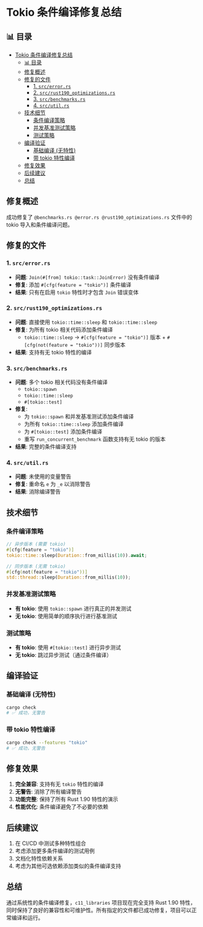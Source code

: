 ﻿# Tokio 条件编译修复总结

## 📊 目录

- [Tokio 条件编译修复总结](#tokio-条件编译修复总结)
  - [📊 目录](#-目录)
  - [修复概述](#修复概述)
  - [修复的文件](#修复的文件)
    - [1. `src/error.rs`](#1-srcerrorrs)
    - [2. `src/rust190_optimizations.rs`](#2-srcrust190_optimizationsrs)
    - [3. `src/benchmarks.rs`](#3-srcbenchmarksrs)
    - [4. `src/util.rs`](#4-srcutilrs)
  - [技术细节](#技术细节)
    - [条件编译策略](#条件编译策略)
    - [并发基准测试策略](#并发基准测试策略)
    - [测试策略](#测试策略)
  - [编译验证](#编译验证)
    - [基础编译 (无特性)](#基础编译-无特性)
    - [带 tokio 特性编译](#带-tokio-特性编译)
  - [修复效果](#修复效果)
  - [后续建议](#后续建议)
  - [总结](#总结)

## 修复概述

成功修复了 `@benchmarks.rs @error.rs @rust190_optimizations.rs` 文件中的 tokio 导入和条件编译问题。

## 修复的文件

### 1. `src/error.rs`

- **问题**: `Join(#[from] tokio::task::JoinError)` 没有条件编译
- **修复**: 添加 `#[cfg(feature = "tokio")]` 条件编译
- **结果**: 只有在启用 `tokio` 特性时才包含 `Join` 错误变体

### 2. `src/rust190_optimizations.rs`

- **问题**: 直接使用 `tokio::time::sleep` 和 `tokio::time::sleep`
- **修复**: 为所有 tokio 相关代码添加条件编译
  - `tokio::time::sleep` → `#[cfg(feature = "tokio")]` 版本 + `#[cfg(not(feature = "tokio"))]` 同步版本
- **结果**: 支持有无 tokio 特性的编译

### 3. `src/benchmarks.rs`

- **问题**: 多个 tokio 相关代码没有条件编译
  - `tokio::spawn`
  - `tokio::time::sleep`
  - `#[tokio::test]`
- **修复**:
  - 为 `tokio::spawn` 和并发基准测试添加条件编译
  - 为所有 `tokio::time::sleep` 添加条件编译
  - 为 `#[tokio::test]` 添加条件编译
  - 重写 `run_concurrent_benchmark` 函数支持有无 tokio 的版本
- **结果**: 完整的条件编译支持

### 4. `src/util.rs`

- **问题**: 未使用的变量警告
- **修复**: 重命名 `e` 为 `_e` 以消除警告
- **结果**: 消除编译警告

## 技术细节

### 条件编译策略

```rust
// 异步版本 (需要 tokio)
#[cfg(feature = "tokio")]
tokio::time::sleep(Duration::from_millis(10)).await;

// 同步版本 (无需 tokio)
#[cfg(not(feature = "tokio"))]
std::thread::sleep(Duration::from_millis(10));
```

### 并发基准测试策略

- **有 tokio**: 使用 `tokio::spawn` 进行真正的并发测试
- **无 tokio**: 使用简单的顺序执行进行基准测试

### 测试策略

- **有 tokio**: 使用 `#[tokio::test]` 进行异步测试
- **无 tokio**: 跳过异步测试（通过条件编译）

## 编译验证

### 基础编译 (无特性)

```bash
cargo check
# ✅ 成功，无警告
```

### 带 tokio 特性编译

```bash
cargo check --features "tokio"
# ✅ 成功，无警告
```

## 修复效果

1. **完全兼容**: 支持有无 `tokio` 特性的编译
2. **无警告**: 消除了所有编译警告
3. **功能完整**: 保持了所有 Rust 1.90 特性的演示
4. **性能优化**: 条件编译避免了不必要的依赖

## 后续建议

1. 在 CI/CD 中测试多种特性组合
2. 考虑添加更多条件编译的测试用例
3. 文档化特性依赖关系
4. 考虑为其他可选依赖添加类似的条件编译支持

## 总结

通过系统性的条件编译修复，`c11_libraries` 项目现在完全支持 Rust 1.90 特性，同时保持了良好的兼容性和可维护性。所有指定的文件都已成功修复，项目可以正常编译和运行。
